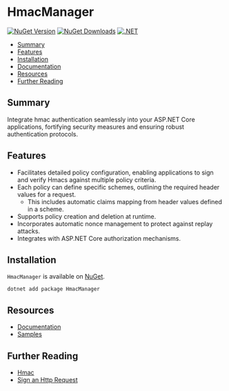 
# HmacManager

[![NuGet Version](https://img.shields.io/nuget/v/HmacManager.svg)](https://www.nuget.org/packages/HmacManager/) [![NuGet Downloads](https://img.shields.io/nuget/dt/HmacManager.svg)](https://www.nuget.org/packages/HmacManager/) [![.NET](https://github.com/jzills/HmacManager/actions/workflows/dotnet.yml/badge.svg)](https://github.com/jzills/HmacManager/actions/workflows/dotnet.yml)

- [Summary](#summary)
- [Features](#features)
- [Installation](#installation)
- [Documentation](./src/README.md)
- [Resources](#resources)
- [Further Reading](#further-reading)

## Summary

Integrate hmac authentication seamlessly into your ASP.NET Core applications, fortifying security measures and ensuring robust authentication protocols.

## Features

- Facilitates detailed policy configuration, enabling applications to sign and verify Hmacs against multiple policy criteria.
- Each policy can define specific schemes, outlining the required header values for a request.
    - This includes automatic claims mapping from header values defined in a scheme.
- Supports policy creation and deletion at runtime.
- Incorporates automatic nonce management to protect against replay attacks.
- Integrates with ASP.NET Core authorization mechanisms.

## Installation

`HmacManager` is available on [NuGet](https://www.nuget.org/packages/HmacManager/). 

    dotnet add package HmacManager

## Resources

- [Documentation](src/README.md)
- [Samples](samples/README.md)

## Further Reading

- [Hmac](https://en.wikipedia.org/wiki/Hmac)
- [Sign an Http Request](https://learn.microsoft.com/en-us/azure/communication-services/tutorials/Hmac-header-tutorial?pivots=programming-language-csharp)